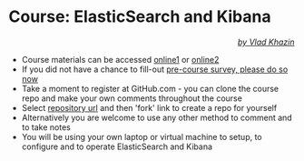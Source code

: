 # Course: ElasticSearch and Kibana #

<p align="right"><i><a href="https://www.linkedin.com/in/vkhazin" target="_blank">by Vlad Khazin</a></i></p>

* Course materials can be accessed [online1](https://elasticsearch-courseware.icssolutions.ca) or [online2](https://elasticsearch-courseware-backup.icssolutions.ca)
* If you did not have a chance to fill-out <a target="_blank" href="https://www.surveymonkey.com/r/58HSBJ3">pre-course survey, please do so now</a>
* Take a moment to register at GitHub.com - you can clone the course repo and make your own comments throughout the course
* Select <a href="https://github.com/vkhazin/elasticsearch-courseware" target="_blank">repository url</a> and then 'fork' link to create a repo for yourself 
* Alternatively you are welcome to use any other method to comment and to take notes
* You will be using your own laptop or virtual machine to setup, to configure and to operate ElasticSearch and Kibana
